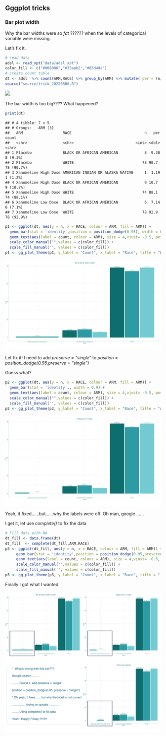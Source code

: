 Gggplot tricks
--------------

### Bar plot width

Why the bar widths were so *fat* ?????? when the levels of categorical
variable were missing.

Let’s fix it.

``` r
# read data
adsl <- read_xpt("data/adsl.xpt")
color_fill <- c("#008080","#35aab2","#83d4da")
# create count table
dt <- adsl  %>% count(ARM,RACE) %>% group_by(ARM) %>% mutate( per = (n/ sum(n))*100) %>% mutate( count = paste0(n, " (", sprintf('%.1f', per), "%)"))
source("source/trick_20220506.R")
```

![](friday-tricks_files/figure-markdown_github/unnamed-chunk-1-1.png)

The bar width is too big???? What happened?

``` r
print(dt)
```

    ## # A tibble: 7 × 5
    ## # Groups:   ARM [3]
    ##   ARM                  RACE                                 n   per count     
    ##   <chr>                <chr>                            <int> <dbl> <chr>     
    ## 1 Placebo              BLACK OR AFRICAN AMERICAN            8  9.30 8 (9.3%)  
    ## 2 Placebo              WHITE                               78 90.7  78 (90.7%)
    ## 3 Xanomeline High Dose AMERICAN INDIAN OR ALASKA NATIVE     1  1.19 1 (1.2%)  
    ## 4 Xanomeline High Dose BLACK OR AFRICAN AMERICAN            9 10.7  9 (10.7%) 
    ## 5 Xanomeline High Dose WHITE                               74 88.1  74 (88.1%)
    ## 6 Xanomeline Low Dose  BLACK OR AFRICAN AMERICAN            6  7.14 6 (7.1%)  
    ## 7 Xanomeline Low Dose  WHITE                               78 92.9  78 (92.9%)

``` r
p1 <- ggplot(dt, aes(y = n, x = RACE, colour = ARM, fill = ARM)) +
  geom_bar(stat = 'identity',position = position_dodge(0.95), width = 0.9) +
  geom_text(aes(label = count, colour = ARM), size = 4,vjust= -0.5, position = position_dodge(0.95)) +
  scale_color_manual("",values = c(color_fill)) + 
  scale_fill_manual('', values = c(color_fill))
p1 <- gg_plot_theme(p1, y_label = "Count", x_label = "Race", title = "Why the first bar width is so BIG?", legend = "none")
```

![plot](figures/p1.png)

Let fix it! I need to add *preserve = “single”* to *position =
position\_dodge(0.95,preserve = “single”)*

Guess what?

``` r
p2 <- ggplot(dt, aes(y = n, x = RACE, colour = ARM, fill = ARM)) +
  geom_bar(stat = 'identity',, width = 0.9) +
  geom_text(aes(label = count, colour = ARM), size = 4,vjust= -0.5, position = position_dodge(0.95)) +
  scale_color_manual("",values = c(color_fill)) + 
  scale_fill_manual('', values = c(color_fill))
p2 <- gg_plot_theme(p2, y_label = "Count", x_label = "Race", title = "Adding preserve = 'single'", legend = "none")
```

![plot](figures/p2.png)

Yeah, it fixed……but……why the labels were off. Oh man, google ……

I get it, let use *complete()* to fix the data

``` r
# Fill data with NA
dt_fill <- data.frame(dt)
dt_fill  <- complete(dt_fill,ARM,RACE)
p3 <- ggplot(dt_fill, aes(y = n, x = RACE, colour = ARM, fill = ARM)) +
     geom_bar(stat = 'identity',position = position_dodge(0.95,preserve = "single"), width = 0.9) +
     geom_text(aes(label = count, colour = ARM), size = 4,vjust= -0.5, position = position_dodge(0.95)) +
     scale_color_manual("",values = c(color_fill)) + 
     scale_fill_manual('', values = c(color_fill))
p3 <- gg_plot_theme(p3, y_label = "Count", x_label = "Race", title = " Fill data with complete()", legend = "none")
```


Finally I got what I wanted

![plot](figures/ggplot_bar.png)

